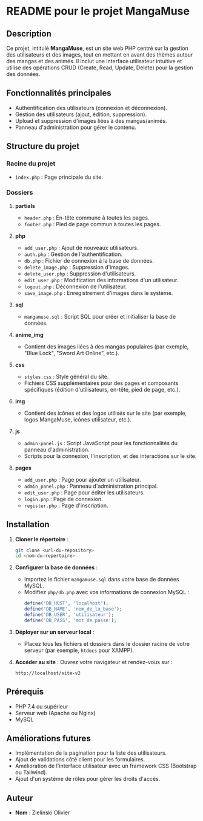 
# README pour le projet MangaMuse

## Description
Ce projet, intitulé **MangaMuse**, est un site web PHP centré sur la gestion des utilisateurs et des images, tout en mettant en avant des thèmes autour des mangas et des animés. Il inclut une interface utilisateur intuitive et utilise des opérations CRUD (Create, Read, Update, Delete) pour la gestion des données.

## Fonctionnalités principales
- Authentification des utilisateurs (connexion et déconnexion).
- Gestion des utilisateurs (ajout, édition, suppression).
- Upload et suppression d'images liées à des mangas/animés.
- Panneau d'administration pour gérer le contenu.

## Structure du projet

### Racine du projet
- `index.php` : Page principale du site.

### Dossiers
1. **partials**
   - `header.php` : En-tête commune à toutes les pages.
   - `footer.php` : Pied de page commun à toutes les pages.

2. **php**
   - `add_user.php` : Ajout de nouveaux utilisateurs.
   - `auth.php` : Gestion de l'authentification.
   - `db.php` : Fichier de connexion à la base de données.
   - `delete_image.php` : Suppression d'images.
   - `delete_user.php` : Suppression d'utilisateurs.
   - `edit_user.php` : Modification des informations d'un utilisateur.
   - `logout.php` : Déconnexion de l'utilisateur.
   - `save_image.php` : Enregistrement d'images dans le système.

3. **sql**
   - `mangamuse.sql` : Script SQL pour créer et initialiser la base de données.

4. **anime_img**
   - Contient des images liées à des mangas populaires (par exemple, "Blue Lock", "Sword Art Online", etc.).

5. **css**
   - `styles.css` : Style général du site.
   - Fichiers CSS supplémentaires pour des pages et composants spécifiques (édition d'utilisateurs, en-tête, pied de page, etc.).

6. **img**
   - Contient des icônes et des logos utilisés sur le site (par exemple, logos MangaMuse, icônes utilisateur, etc.).

7. **js**
   - `admin-panel.js` : Script JavaScript pour les fonctionnalités du panneau d'administration.
   - Scripts pour la connexion, l'inscription, et des interactions sur le site.

8. **pages**
   - `add_user.php` : Page pour ajouter un utilisateur.
   - `admin_panel.php` : Panneau d'administration principal.
   - `edit_user.php` : Page pour éditer les utilisateurs.
   - `login.php` : Page de connexion.
   - `register.php` : Page d'inscription.

## Installation

1. **Cloner le répertoire** :
   ```bash
   git clone <url-du-repository>
   cd <nom-du-repertoire>
   ```

2. **Configurer la base de données** :
   - Importez le fichier `mangamuse.sql` dans votre base de données MySQL.
   - Modifiez `php/db.php` avec vos informations de connexion MySQL :
     ```php
     define('DB_HOST', 'localhost');
     define('DB_NAME', 'nom_de_la_base');
     define('DB_USER', 'utilisateur');
     define('DB_PASS', 'mot_de_passe');
     ```

3. **Déployer sur un serveur local** :
   - Placez tous les fichiers et dossiers dans le dossier racine de votre serveur (par exemple, `htdocs` pour XAMPP).

4. **Accéder au site** :
   Ouvrez votre navigateur et rendez-vous sur :
   ```
   http://localhost/site-v2
   ```

## Prérequis
- PHP 7.4 ou supérieur
- Serveur web (Apache ou Nginx)
- MySQL

## Améliorations futures
- Implémentation de la pagination pour la liste des utilisateurs.
- Ajout de validations côté client pour les formulaires.
- Amélioration de l'interface utilisateur avec un framework CSS (Bootstrap ou Tailwind).
- Ajout d'un système de rôles pour gérer les droits d'accès.

## Auteur
- **Nom** : Zielinski Olivier
